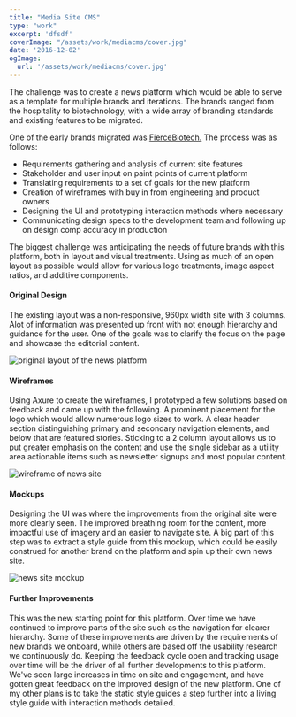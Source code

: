 ```yaml
---
title: "Media Site CMS"
type: "work"
excerpt: 'dfsdf'
coverImage: "/assets/work/mediacms/cover.jpg"
date: '2016-12-02'
ogImage:
  url: '/assets/work/mediacms/cover.jpg'
---
```

The challenge was to create a news platform which would be able to serve as a template for multiple brands and iterations. The brands ranged from the hospitality to biotechnology, with a wide array of branding standards and existing features to be migrated.

One of the early brands migrated was [FierceBiotech.](http://fiercebiotech.com) The process was as follows:

- Requirements gathering and analysis of current site features
- Stakeholder and user input on paint points of current platform
- Translating requirements to a set of goals for the new platform
- Creation of wireframes with buy in from engineering and product owners
- Designing the UI and prototyping interaction methods where necessary
- Communicating design specs to the development team and following up on design comp accuracy in production

The biggest challenge was anticipating the needs of future brands with this platform, both in layout and visual treatments. Using as much of an open layout as possible would allow for various logo treatments, image aspect ratios, and additive components.

#### Original Design

The existing layout was a non-responsive, 960px width site with 3 columns. Alot of information was presented up front with not enough hierarchy and guidance for the user. One of the goals was to clarify the focus on the page and showcase the editorial content.

![original layout of the news platform](/assets/work/mediacms/NewsSite-original.jpg)

#### Wireframes

Using Axure to create the wireframes, I prototyped a few solutions based on feedback and came up with the following. A prominent placement for the logo which would allow numerous logo sizes to work. A clear header section distinguishing primary and secondary navigation elements, and below that are featured stories. Sticking to a 2 column layout allows us to put greater emphasis on the content and use the single sidebar as a utility area actionable items such as newsletter signups and most popular content.

![wireframe of news site](/assets/work/mediacms/NewsSite-wireframe.jpg)

#### Mockups

Designing the UI was where the improvements from the original site were more clearly seen. The improved breathing room for the content, more impactful use of imagery and an easier to navigate site. A big part of this step was to extract a style guide from this mockup, which could be easily construed for another brand on the platform and spin up their own news site.

![news site mockup](/assets/work/mediacms/NewsSite-mockup.jpg)

#### Further Improvements

This was the new starting point for this platform. Over time we have continued to improve parts of the site such as the navigation for clearer hierarchy. Some of these improvements are driven by the requirements of new brands we onboard, while others are based off the usability research we continuously do. Keeping the feedback cycle open and tracking usage over time will be the driver of all further developments to this platform. We've seen large increases in time on site and engagement, and have gotten great feedback on the improved design of the new platform. One of my other plans is to take the static style guides a step further into a living style guide with interaction methods detailed.
